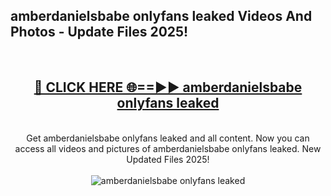 <h2>amberdanielsbabe onlyfans leaked Videos And Photos - Update Files 2025!</h2>
<br>
<div align="center">
<h2><a href="https://top-ai-tools.click/QrbHav" rel="nofollow">🔴 CLICK HERE 🌐==►► amberdanielsbabe onlyfans leaked</a></h2>
<br>
Get amberdanielsbabe onlyfans leaked and all content. Now you can access all videos and pictures of amberdanielsbabe onlyfans leaked. New Updated Files 2025!
<br>
<br>
<a href="https://top-ai-tools.click/QrbHav" rel="nofollow" data-target="animated-image.originalLink"><img src="https://i.ibb.co.com/WyWwxjT/player-gif2.gif" alt="amberdanielsbabe onlyfans leaked" style="max-width: 100%; display: inline-block;" data-target="animated-image.originalImage"></a>
</div>
<br>